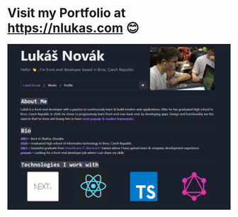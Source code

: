 # Visit my Portfolio at https://nlukas.com 😊

![Alt text](public/app-overview.png?raw=true "App Overview")

